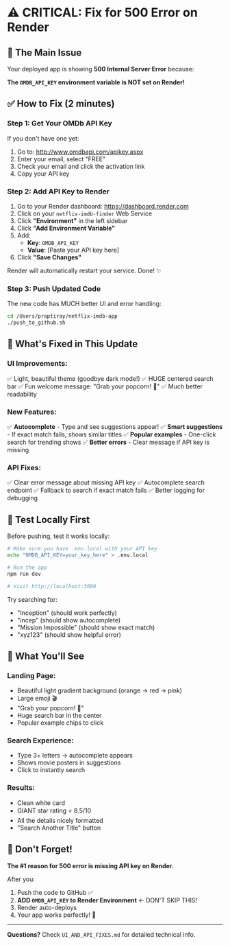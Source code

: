 # ⚠️ CRITICAL: Fix for 500 Error on Render

## 🔴 The Main Issue

Your deployed app is showing **500 Internal Server Error** because:

**The `OMDB_API_KEY` environment variable is NOT set on Render!**

## ✅ How to Fix (2 minutes)

### Step 1: Get Your OMDb API Key
If you don't have one yet:
1. Go to: http://www.omdbapi.com/apikey.aspx
2. Enter your email, select "FREE"
3. Check your email and click the activation link
4. Copy your API key

### Step 2: Add API Key to Render
1. Go to your Render dashboard: https://dashboard.render.com
2. Click on your `netflix-imdb-finder` Web Service
3. Click **"Environment"** in the left sidebar
4. Click **"Add Environment Variable"**
5. Add:
   - **Key**: `OMDB_API_KEY`
   - **Value**: [Paste your API key here]
6. Click **"Save Changes"**

Render will automatically restart your service. Done! ✨

### Step 3: Push Updated Code
The new code has MUCH better UI and error handling:

```bash
cd /Users/praptiray/netflix-imdb-app
./push_to_github.sh
```

## 🎉 What's Fixed in This Update

### UI Improvements:
✅ Light, beautiful theme (goodbye dark mode!)
✅ HUGE centered search bar
✅ Fun welcome message: "Grab your popcorn! 🍿"
✅ Much better readability

### New Features:
✅ **Autocomplete** - Type and see suggestions appear!
✅ **Smart suggestions** - If exact match fails, shows similar titles
✅ **Popular examples** - One-click search for trending shows
✅ **Better errors** - Clear message if API key is missing

### API Fixes:
✅ Clear error message about missing API key
✅ Autocomplete search endpoint
✅ Fallback to search if exact match fails
✅ Better logging for debugging

## 🚀 Test Locally First

Before pushing, test it works locally:

```bash
# Make sure you have .env.local with your API key
echo "OMDB_API_KEY=your_key_here" > .env.local

# Run the app
npm run dev

# Visit http://localhost:3000
```

Try searching for:
- "Inception" (should work perfectly)
- "incep" (should show autocomplete)
- "Mission Impossible" (should show exact match)
- "xyz123" (should show helpful error)

## 📸 What You'll See

### Landing Page:
- Beautiful light gradient background (orange → red → pink)
- Large emoji 🎬
- "Grab your popcorn! 🍿" 
- Huge search bar in the center
- Popular example chips to click

### Search Experience:
- Type 3+ letters → autocomplete appears
- Shows movie posters in suggestions
- Click to instantly search

### Results:
- Clean white card
- GIANT star rating ⭐ 8.5/10
- All the details nicely formatted
- "Search Another Title" button

## 🔴 Don't Forget!

**The #1 reason for 500 error is missing API key on Render.**

After you:
1. Push the code to GitHub ✅
2. **ADD `OMDB_API_KEY` to Render Environment** ← DON'T SKIP THIS!
3. Render auto-deploys
4. Your app works perfectly! 🎉

---

**Questions?** Check `UI_AND_API_FIXES.md` for detailed technical info.
